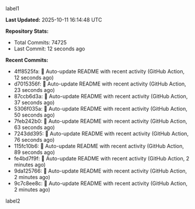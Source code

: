 
label1 
<!-- ACTIVITY_START -->
**Last Updated:** 2025-10-11 16:14:48 UTC

**Repository Stats:**
- Total Commits: 74725
- Last Commit: 12 seconds ago

**Recent Commits:**
- 4ff8525fa: 🤖 Auto-update README with recent activity (GitHub Action, 12 seconds ago)
- d7015356f: 🤖 Auto-update README with recent activity (GitHub Action, 23 seconds ago)
- 87ccb6d3a: 🤖 Auto-update README with recent activity (GitHub Action, 37 seconds ago)
- 5306f035a: 🤖 Auto-update README with recent activity (GitHub Action, 50 seconds ago)
- 7feb242b0: 🤖 Auto-update README with recent activity (GitHub Action, 63 seconds ago)
- 7243dd395: 🤖 Auto-update README with recent activity (GitHub Action, 76 seconds ago)
- 115fc10b6: 🤖 Auto-update README with recent activity (GitHub Action, 89 seconds ago)
- fe4bd7f9f: 🤖 Auto-update README with recent activity (GitHub Action, 2 minutes ago)
- 9da125766: 🤖 Auto-update README with recent activity (GitHub Action, 2 minutes ago)
- 9c7c8ee8c: 🤖 Auto-update README with recent activity (GitHub Action, 2 minutes ago)
<!-- ACTIVITY_END -->

label2
